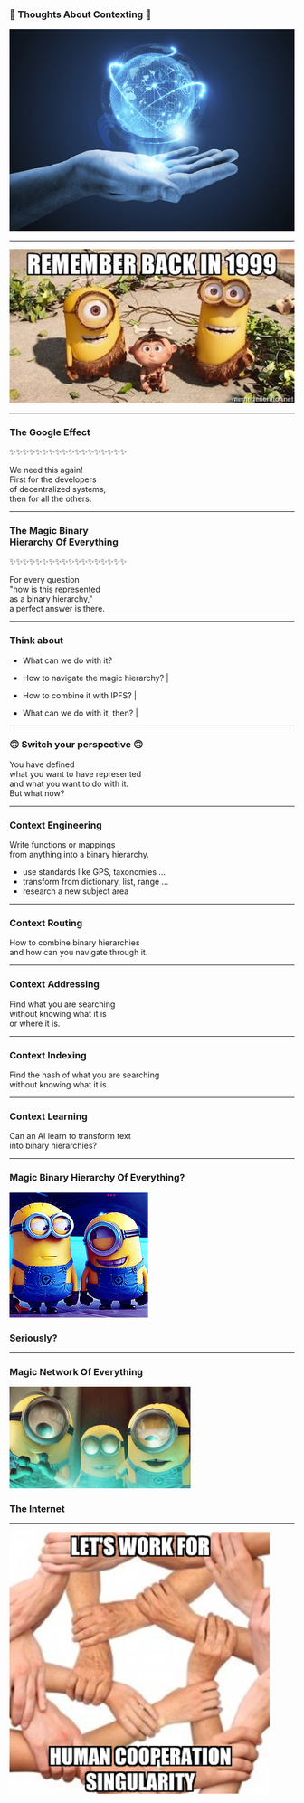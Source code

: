 ### 🤔 Thoughts About Contexting 🤔

![global_systems_at_hand](assets/image/global_systems_at_hand.jpg)

---

![back_in_99](assets/image/remember-back-in-1999.jpg)

---

### The Google Effect

✨✨✨✨✨✨✨✨✨✨✨✨✨✨✨✨✨✨

We need this again!<br>First for the developers <br>of decentralized systems,<br>then for all the others.

---

### The Magic Binary <br>Hierarchy Of Everything

✨✨✨✨✨✨✨✨✨✨✨✨✨✨✨✨✨✨

For every question <br>"how is this represented <br>as a binary hierarchy," <br> a perfect answer is there.

---

### Think about

- What can we do with it?

- How to navigate the magic hierarchy? |

- How to combine it with IPFS? |

- What can we do with it, then? |

---

### 🙃 Switch your perspective 🙃

You have defined <br> what you want to have represented <br> and what you want to do with it. 
<br> But what now?

---

### Context Engineering

Write functions or mappings <br>from anything into a binary hierarchy.

- use standards like GPS, taxonomies ...
- transform from dictionary, list, range ...
- research a new subject area

---

### Context Routing

How to combine binary hierarchies<br>
and how can you navigate through it.  

---

### Context Addressing

Find what you are searching <br> without knowing what it is <br> or where it is.

---

### Context Indexing

Find the hash of what you are searching <br> without knowing what it is.

---

### Context Learning

Can an AI learn to transform text<br>into binary hierarchies?

---

### Magic Binary Hierarchy Of Everything?


![global_systems_at_hand](assets/image/laughing.gif)


### Seriously?

---

### Magic Network Of Everything

![global_systems_at_hand](assets/image/astonished.gif)

### The Internet

---

![global_systems_at_hand](assets/image/work-for-hcs.png)


